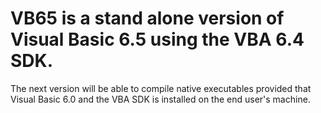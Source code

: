 # VB65 is a stand alone version of Visual Basic 6.5 using the VBA 6.4 SDK.
The next version will be able to compile native executables provided that Visual Basic 6.0 and the VBA SDK is installed on the end user's machine.
